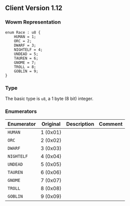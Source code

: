 ## Client Version 1.12

### Wowm Representation
```rust,ignore
enum Race : u8 {
    HUMAN = 1;    
    ORC = 2;    
    DWARF = 3;    
    NIGHTELF = 4;    
    UNDEAD = 5;    
    TAUREN = 6;    
    GNOME = 7;    
    TROLL = 8;    
    GOBLIN = 9;    
}
```
### Type
The basic type is `u8`, a 1 byte (8 bit) integer.
### Enumerators
| Enumerator | Original  | Description | Comment |
| --------- | -------- | ----------- | ------- |
| `HUMAN` | 1 (0x01) |  |  |
| `ORC` | 2 (0x02) |  |  |
| `DWARF` | 3 (0x03) |  |  |
| `NIGHTELF` | 4 (0x04) |  |  |
| `UNDEAD` | 5 (0x05) |  |  |
| `TAUREN` | 6 (0x06) |  |  |
| `GNOME` | 7 (0x07) |  |  |
| `TROLL` | 8 (0x08) |  |  |
| `GOBLIN` | 9 (0x09) |  |  |
